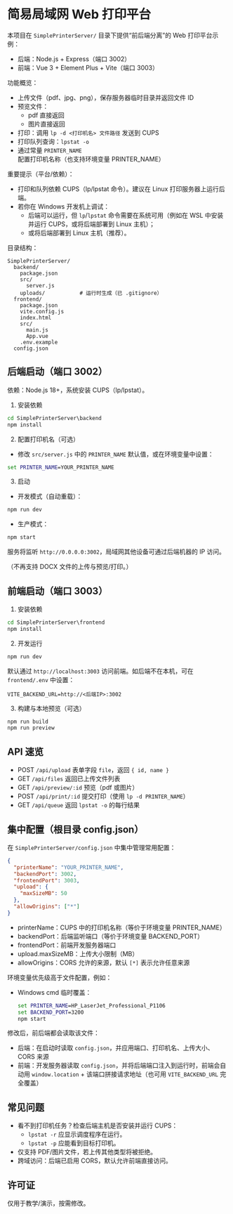 # 简易局域网 Web 打印平台

本项目在 `SimplePrinterServer/` 目录下提供“前后端分离”的 Web 打印平台示例：
- 后端：Node.js + Express（端口 3002）
- 前端：Vue 3 + Element Plus + Vite（端口 3003）

功能概览：
- 上传文件（pdf、jpg、png），保存服务器临时目录并返回文件 ID
- 预览文件：
  - pdf 直接返回
  - 图片直接返回
- 打印：调用 `lp -d <打印机名> 文件路径` 发送到 CUPS
- 打印队列查询：`lpstat -o`
- 通过常量 `PRINTER_NAME` 配置打印机名称（也支持环境变量 PRINTER_NAME）

重要提示（平台/依赖）：
- 打印和队列依赖 CUPS（lp/lpstat 命令）。建议在 Linux 打印服务器上运行后端。
- 若你在 Windows 开发机上调试：
  - 后端可以运行，但 `lp`/`lpstat` 命令需要在系统可用（例如在 WSL 中安装并运行 CUPS，或将后端部署到 Linux 主机）；
  - 或将后端部署到 Linux 主机（推荐）。

目录结构：

```
SimplePrinterServer/
  backend/
    package.json
    src/
      server.js
    uploads/           # 运行时生成（已 .gitignore）
  frontend/
    package.json
    vite.config.js
    index.html
    src/
      main.js
      App.vue
    .env.example
  config.json
```

## 后端启动（端口 3002）

依赖：Node.js 18+，系统安装 CUPS（lp/lpstat）。

1. 安装依赖

```cmd
cd SimplePrinterServer\backend
npm install
```

2. 配置打印机名（可选）

- 修改 `src/server.js` 中的 `PRINTER_NAME` 默认值，或在环境变量中设置：

```cmd
set PRINTER_NAME=YOUR_PRINTER_NAME
```

3. 启动

- 开发模式（自动重载）：

```cmd
npm run dev
```

- 生产模式：

```cmd
npm start
```

服务将监听 `http://0.0.0.0:3002`，局域网其他设备可通过后端机器的 IP 访问。

（不再支持 DOCX 文件的上传与预览/打印。）

## 前端启动（端口 3003）

1. 安装依赖

```cmd
cd SimplePrinterServer\frontend
npm install
```

2. 开发运行

```cmd
npm run dev
```

默认通过 `http://localhost:3003` 访问前端。如后端不在本机，可在 `frontend/.env` 中设置：

```
VITE_BACKEND_URL=http://<后端IP>:3002
```

3. 构建与本地预览（可选）

```cmd
npm run build
npm run preview
```

## API 速览

- POST `/api/upload` 表单字段 `file`，返回 `{ id, name }`
- GET `/api/files` 返回已上传文件列表
- GET `/api/preview/:id` 预览（pdf 或图片）
- POST `/api/print/:id` 提交打印（使用 `lp -d PRINTER_NAME`）
- GET `/api/queue` 返回 `lpstat -o` 的每行结果

## 集中配置（根目录 config.json）

在 `SimplePrinterServer/config.json` 中集中管理常用配置：

```json
{
  "printerName": "YOUR_PRINTER_NAME",
  "backendPort": 3002,
  "frontendPort": 3003,
  "upload": {
    "maxSizeMB": 50
  },
  "allowOrigins": ["*"]
}
```

- printerName：CUPS 中的打印机名称（等价于环境变量 PRINTER_NAME）
- backendPort：后端监听端口（等价于环境变量 BACKEND_PORT）
- frontendPort：前端开发服务器端口
- upload.maxSizeMB：上传大小限制（MB）
- allowOrigins：CORS 允许的来源，默认 `[*]` 表示允许任意来源

环境变量优先级高于文件配置，例如：

- Windows cmd 临时覆盖：
  ```cmd
  set PRINTER_NAME=HP_LaserJet_Professional_P1106
  set BACKEND_PORT=3200
  npm start
  ```

修改后，前后端都会读取该文件：
- 后端：在启动时读取 `config.json`，并应用端口、打印机名、上传大小、CORS 来源
- 前端：开发服务器读取 `config.json`，并将后端端口注入到运行时，前端会自动用 `window.location` + 该端口拼接请求地址（也可用 `VITE_BACKEND_URL` 完全覆盖）

## 常见问题

- 看不到打印机任务？检查后端主机是否安装并运行 CUPS：
  - `lpstat -r` 应显示调度程序在运行。
  - `lpstat -p` 应能看到目标打印机。
- 仅支持 PDF/图片文件，若上传其他类型将被拒绝。
- 跨域访问：后端已启用 CORS，默认允许前端直接访问。

## 许可证

仅用于教学/演示，按需修改。